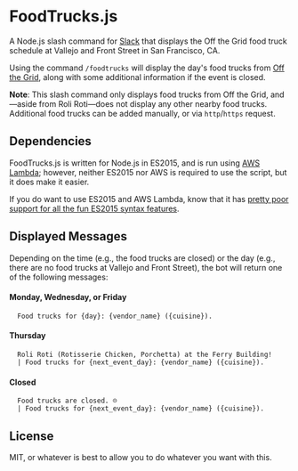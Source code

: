 # FoodTrucks.js
A Node.js slash command for [Slack](https://slack.com) that displays the Off the Grid food truck schedule at Vallejo and Front Street in San Francisco, CA.

Using the command `/foodtrucks` will display the day's food trucks from [Off the Grid](http://offthegrid.com), along with some additional information if the event is closed.

**Note**: This slash command only displays food trucks from Off the Grid, and—aside from Roli Roti—does not display any other nearby food trucks. Additional food trucks can be added manually, or via `http`/`https` request.

## Dependencies
FoodTrucks.js is written for Node.js in ES2015, and is run using [AWS Lambda](https://aws.amazon.com/lambda/); however, neither ES2015 nor AWS is required to use the script, but it does make it easier.

If you do want to use ES2015 and AWS Lambda, know that it has [pretty poor support for all the fun ES2015 syntax features](http://whatdoeslambdasupport.com).

## Displayed Messages
Depending on the time (e.g., the food trucks are closed) or the day (e.g., there are no food trucks at Vallejo and Front Street), the bot will return one of the following messages:

#### Monday, Wednesday, or Friday
```
  Food trucks for {day}: {vendor_name} ({cuisine}).
```

#### Thursday
```
  Roli Roti (Rotisserie Chicken, Porchetta) at the Ferry Building!
  | Food trucks for {next_event_day}: {vendor_name} ({cuisine}).
```

#### Closed
```
  Food trucks are closed. ☹️
  | Food trucks for {next_event_day}: {vendor_name} ({cuisine}).
```

## License
MIT, or whatever is best to allow you to do whatever you want with this.
